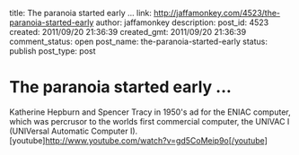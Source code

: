 title: The paranoia started early ...
link: http://jaffamonkey.com/4523/the-paranoia-started-early
author: jaffamonkey
description: 
post_id: 4523
created: 2011/09/20 21:36:39
created_gmt: 2011/09/20 21:36:39
comment_status: open
post_name: the-paranoia-started-early
status: publish
post_type: post

# The paranoia started early ...

Katherine Hepburn and Spencer Tracy in 1950's ad for the ENIAC computer, which was percrusor to the worlds first commercial computer, the UNIVAC I (UNIVersal Automatic Computer I).[youtube]http://www.youtube.com/watch?v=gd5CoMeip9o[/youtube]